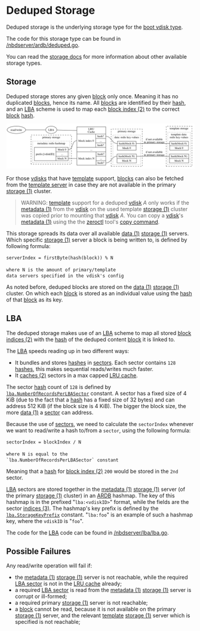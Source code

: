 # Deduped Storage

Deduped storage is the underlying storage type for the [boot vdisk type][boot].

The code for this storage type can be found in [/nbdserver/ardb/deduped.go](/nbdserver/ardb/deduped.go).

You can read the [storage docs](/docs/nbd/storage/storage.md) for more information about other available storage types.

## Storage

Deduped storage stores any given [block][block] only once. Meaning it has no duplicated [blocks][block], hence its name. All [blocks][block] are identified by their [hash][hash], and an [LBA][lba] scheme is used to map each [block index (2)][index] to the correct [block][block] [hash][hash].

![Deduped Storage](/docs/assets/nbd_deduped_storage.png)

For those [vdisks][vdisk] that have [template][template] support, [blocks][block] can also be fetched from the [template server][template] in case they are not available in the primary [storage (1)][storage] cluster.

> WARNING: [template][template] support for a deduped [vdisk][vdisk] _A_ only works if the [metadata (1)][metadata] from the [vdisk](#vdisk) on the used template [storage (1)](#storage) cluster was copied prior to mounting that [vdisk][vdisk] _A_. You can copy a [vdisk][vdisk]'s [metadata (1)][metadata] using the the [zeroctl](#zeroctl) tool's [copy command][cmdcopy].

This storage spreads its data over all available [data (1)][data] [storage (1)][storage] servers. Which specific [storage (1)][storage] server a block is being written to, is defined by following formula:

```
serverIndex = firstByte(hash(block)) % N

where N is the amount of primary/template
data servers specified in the vdisk's config
```

As noted before, deduped blocks are stored on the [data (1)][data] [storage (1)][storage] cluster. On which each [block][block] is stored as an individual value using the [hash][hash] of that [block][block] as its key.

## LBA

The deduped storage makes use of an [LBA][lba] scheme to map all stored [block indices (2)][index] with the [hash][hash] of the deduped content [block][block] it is linked to.

The [LBA][lba] speeds reading up in two different ways:

+ It bundles and stores [hashes][hash] in [sectors][sector]. Each sector contains `128` [hashes][hash], this makes sequential reads/writes much faster.
+ It [caches (2)][cache] sectors in a max capped [LRU cache][lru].

The sector [hash][hash] count of `128` is defined by [`lba.NumberOfRecordsPerLBASector`](/nbdserver/lba/sector.go#L13) constant. A sector has a fixed size of 4 KiB (due to the fact that a [hash][hash] has a fixed size of 32 bytes) and can address 512 KiB (if the block size is 4 KiB). The bigger the block size, the more [data (1)][data] a [sector][sector] can address.

Because the use of [sectors][sector], we need to calculate the `sectorIndex` whenever we want to read/write a hash to/from a `sector`, using the following formula:

```
sectorIndex = blockIndex / N

where N is equal to the
`lba.NumberOfRecordsPerLBASector` constant
```

Meaning that a [hash][hash] for [block index (2)][index] `200` would be stored in the `2nd` sector.

[LBA][lba] sectors are stored together in the [metadata (1)][metadata] [storage (1)][storage] server (of the primary [storage (1)][storage] cluster) in an [ARDB][ardb] hashmap. The key of this hashmap is in the prefixed "`lba:<vdiskID>`" format, while the fields are the sector [indices (3)][index]. The hashmap's key prefix is defined by the [`lba.StorageKeyPrefix`](/nbdserver/lba/lba.go#L323) constant. "`lba:foo`" is an example of such a hashmap key, where the `vdiskID` is "`foo`".

The code for the [LBA][lba] code can be found in [/nbdserver/lba/lba.go](/nbdserver/lba/lba.go).

## Possible Failures

Any read/write operation will fail if:

+ the [metadata (1)][metadata] [storage (1)][storage] server is not reachable, while the required [LBA sector][sector] is not in the [LRU cache][lru] already;
+ a required [LBA sector][sector] is read from the [metadata (1)][metadata] [storage (1)][storage] server is corrupt or ill-formed;
+ a required primary [storage (1)][storage] server is not reachable;
+ a [block][block] cannot be read, because it is not available on the primary [storage (1)][storage] server, and the relevant [template][template] [storage (1)][storage] server which is specified is not reachable;


[ardb]: /docs/glossary.md#ardb
[cache]: /docs/glossary.md#cache
[template]: /docs/glossary.md#template
[metadata]: /docs/glossary.md#metadata
[data]: /docs/glossary.md#data
[vdisk]: /docs/glossary.md#vdisk
[tlog]: /docs/glossary.md#tlog
[storage]: /docs/glossary.md#storage
[block]: /docs/glossary.md#block
[sector]: /docs/glossary.md#sector
[lru]: /docs/glossary.md#lru
[lba]: /docs/glossary.md#lba
[index]: /docs/glossary.md#index
[hash]: /docs/glossary.md#hash
[boot]: /docs/glossary.md#boot
[zeroctl]: /docs/glossary.md#zeroctl
[cmdcopy]: /docs/zeroctl/commands/copy.md
